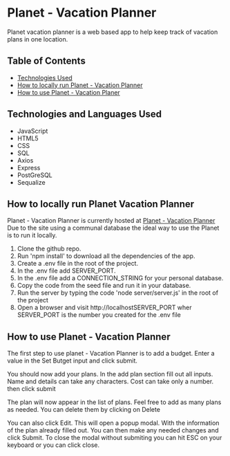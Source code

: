 # Planet - Vacation Planner
Planet vacation planner is a web based app to help keep track of vacation plans in one location.

## Table of Contents
* [Technologies Used](#technologiesused)
* [How to locally run Planet - Vacation Planner](#run)
* [How to use Planet - Vacation Planer](#use)

## <a name="technologiesused"></a>Technologies and Languages Used
* JavaScript
* HTML5
* CSS
* SQL
* Axios
* Express
* PostGreSQL
* Sequalize

## <a name="run"></a>How to locally run Planet Vacation Planner
Planet - Vacation Planner is currently hosted at [Planet - Vacation Planner](http://13.56.237.250/)
Due to the site using a communal database the ideal way to use the Planet is to run it locally.
1. Clone the github repo.
2. Run 'npm install' to download all the dependencies of the app.
3. Create a .env file in the root of the project.
4. In the .env file add SERVER_PORT.
5. In the .env file add a CONNECTION_STRING for your personal database.
6. Copy the code from the seed file and run it in your database.
7. Run the server by typing the code 'node server/server.js' in the root of the project
8. Open a browser and visit http://localhostSERVER_PORT wher SERVER_PORT is the number you created for the .env file

## <a name="use"></a>How to use Planet - Vacation Planner
The first step to use planet - Vacation Planner is to add a budget. Enter a value in the Set Butget input and click submit.

You should now add your plans. In the add plan section fill out all inputs. Name and details can take any characters. Cost can take only a number. then click submit

The plan will now appear in the list of plans.  Feel free to add as many plans as needed. You can delete them by clicking on Delete

You can also click Edit. This will open a popup modal. With the information of the plan already filled out. You can then make any needed changes and click Submit. To close the modal without submiting you can hit ESC on your keyboard or you can click close.